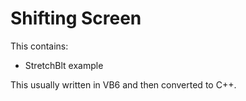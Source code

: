# Shifting Screen

This contains:
- StretchBlt example

This usually written in VB6 and then converted to C++.

